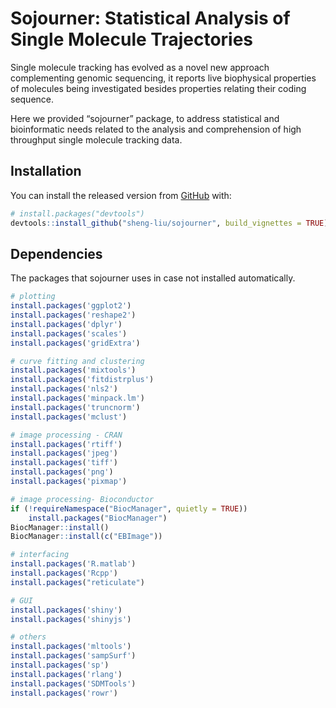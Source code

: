 
<!-- README.md is generated from README.Rmd. Please edit that file -->

# Sojourner: Statistical Analysis of Single Molecule Trajectories

<!-- badges: start -->

<!-- badges: end -->

Single molecule tracking has evolved as a novel new approach
complementing genomic sequencing, it reports live biophysical properties
of molecules being investigated besides properties relating their coding
sequence.

Here we provided “sojourner” package, to address statistical and
bioinformatic needs related to the analysis and comprehension of high
throughput single molecule tracking data.

## Installation

You can install the released version from [GitHub](https://github.com/)
with:

``` r
# install.packages("devtools")
devtools::install_github("sheng-liu/sojourner", build_vignettes = TRUE)
```

## Dependencies

The packages that sojourner uses in case not installed automatically.

``` r
# plotting
install.packages('ggplot2')
install.packages('reshape2')
install.packages('dplyr')
install.packages('scales')
install.packages('gridExtra')

# curve fitting and clustering
install.packages('mixtools')
install.packages('fitdistrplus')
install.packages('nls2')
install.packages('minpack.lm')
install.packages('truncnorm')
install.packages('mclust')

# image processing - CRAN
install.packages('rtiff')
install.packages('jpeg')
install.packages('tiff')
install.packages('png')
install.packages('pixmap')

# image processing- Bioconductor
if (!requireNamespace("BiocManager", quietly = TRUE))
    install.packages("BiocManager")
BiocManager::install()
BiocManager::install(c("EBImage"))

# interfacing
install.packages('R.matlab')
install.packages('Rcpp')
install.packages("reticulate")

# GUI
install.packages('shiny')
install.packages('shinyjs')

# others
install.packages('mltools')
install.packages('sampSurf')
install.packages('sp')
install.packages('rlang')
install.packages('SDMTools')
install.packages('rowr')
```
